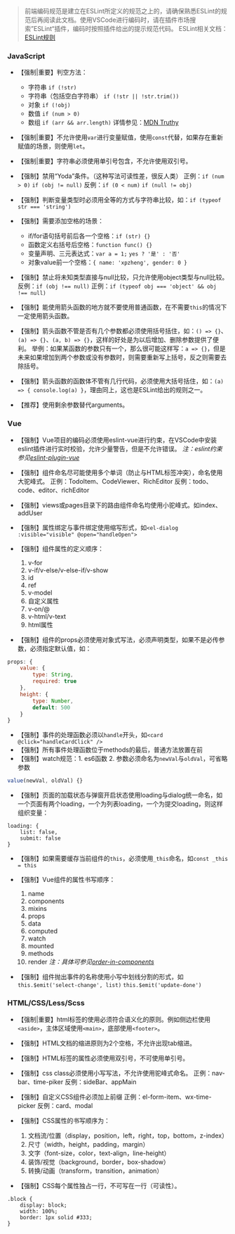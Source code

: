 > 前端编码规范是建立在ESLint所定义的规范之上的，请确保熟悉ESLint的规范后再阅读此文档。使用VSCode进行编码时，请在插件市场搜索”ESLint“插件，编码时按照插件给出的提示规范代码。
> ESLint相关文档：[ESLint规则](http://eslint.cn/docs/rules/)

###  JavaScript
- 【强制|重要】判空方法：
   - 字符串 `if (!str)`
   - 字符串（包括空白字符串） `if (!str || !str.trim())`
   - 对象 `if (!obj)`
   - 数值 `if (num > 0)`
   - 数组 `if (arr && arr.length)`
   详情参见：[MDN Truthy](https://developer.mozilla.org/zh-CN/docs/Glossary/Truthy)
   
- 【强制|重要】不允许使用`var`进行变量赋值，使用`const`代替，如果存在重新赋值的场景，则使用`let`。

- 【强制|重要】字符串必须使用单引号包含，不允许使用双引号。

- 【强制】禁用“Yoda”条件。（这种写法可读性差，很反人类）
   正例：`if (num > 0)` `if (obj != null)`
   反例：`if (0 < num)` `if (null != obj)`
   
- 【强制】判断变量类型时必须用全等的方式与字符串比较，如：`if (typeof str === 'string')`

- 【强制】需要添加空格的场景：
   - if/for语句括号前后各一个空格：`if (str) {}`
   - 函数定义右括号后空格：`function func() {}`
   - 变量声明、三元表达式：`var a = 1;` `yes ? '是' : '否'`
   - 对象value前一个空格：`{ name: 'xpzheng', gender: 0 }`

- 【强制】禁止将未知类型直接与null比较，只允许使用object类型与null比较。
反例：`if (obj !== null)`
正例：`if (typeof obj === 'object' && obj !== null)`

- 【强制】能使用箭头函数的地方就不要使用普通函数，在不需要`this`的情况下一定使用箭头函数。

- 【强制】箭头函数不管是否有几个参数都必须使用括号括住，如：`() => {}`、`(a) => {}`、`(a, b) => {}`，这样的好处是为以后增加、删除参数提供了便利。
   举例：如果某函数的参数只有一个，那么很可能这样写：`a => {}`，但是未来如果增加到两个参数或没有参数时，则需要重新写上括号，反之则需要去除括号。

- 【强制】箭头函数的函数体不管有几行代码，必须使用大括号括住，如：`(a) => { console.log(a) }`，理由同上，这也是ESLint给出的规则之一。

- 【推荐】使用剩余参数替代arguments。

### Vue
- 【强制】Vue项目的编码必须使用eslint-vue进行约束，在VSCode中安装eslint插件进行实时校验，允许少量警告，但是不允许错误。
*注：eslint约束参见[eslint-plugin-vue](https://eslint.vuejs.org/)*

- 【强制】组件命名尽可能使用多个单词（防止与HTML标签冲突），命名使用大驼峰式。
   正例：TodoItem、CodeViewer、RichEditor
   反例：todo、code、editor、richEditor
   
- 【强制】views或pages目录下的路由组件命名均使用小驼峰式。如index、addUser

- 【强制】属性绑定与事件绑定使用缩写形式，如`<el-dialog :visible="visible" @open="handleOpen">`
- 【强制】组件属性的定义顺序：
   1. v-for
   2. v-if/v-else/v-else-if/v-show
   3. id
   4. ref
   5. v-model
   6. 自定义属性
   7. v-on/@
   8. v-html/v-text
   9. html属性

- 【强制】组件的props必须使用对象式写法，必须声明类型，如果不是必传参数，必须指定默认值，如：
```js
props: {
    value: {
        type: String,
        required: true
    },
    height: {
        type: Number,
        default: 500
    }
}
```

- 【强制】事件的处理函数必须以`handle`开头，如`<card @click="handleCardClick" />`
- 【强制】所有事件处理函数位于methods的最后，普通方法放置在前
- 【强制】watch规范：1. es6函数 2. 参数必须命名为`newVal`与`oldVal`，可省略参数
```js
value(newVal, oldVal) {}
```

- 【强制】页面的加载状态与弹窗开启状态使用loading与dialog统一命名，如一个页面有两个loading，一个为列表loading，一个为提交loading，则这样组织变量：
```vue
loading: {
	list: false,
	submit: false
}
```

- 【强制】如果需要缓存当前组件的`this`，必须使用`_this`命名，如`const _this = this`
- 【强制】Vue组件的属性书写顺序：
   1. name
   2. components
   3. mixins
   4. props
   5. data
   6. computed
   7. watch
   8. mounted
   9. methods
   10. render
*注：具体可参见[order-in-components](https://eslint.vuejs.org/rules/order-in-components.html)*

- 【强制】组件抛出事件的名称使用小写中划线分割的形式，如`this.$emit('select-change', list)` `this.$emit('update-done')`

### HTML/CSS/Less/Scss
- 【强制|重要】html标签的使用必须符合语义化的原则。例如侧边栏使用`<aside>`，主体区域使用`<main>`，底部使用`<footer>`。

- 【强制】HTML文档的缩进原则为2个空格，不允许出现tab缩进。

- 【强制】HTML标签的属性必须使用双引号，不可使用单引号。

- 【强制】css class必须使用小写写法，不允许使用驼峰式命名。
  正例：nav-bar、time-piker
  反例：sideBar、appMain

- 【强制】自定义CSS组件必须加上前缀
  正例：el-form-item、wx-time-picker
  反例：card、modal

- 【强制】CSS属性的书写顺序为：
   1. 文档流/位置（display，position，left，right，top，bottom，z-index）
   2. 尺寸（width，height，padding，margin）
   3. 文字（font-size，color，text-align，line-height）
   4. 装饰/视觉（background，border，box-shadow）
   5. 转换/动画（transform，transition，animation）

- 【强制】CSS每个属性独占一行，不可写在一行（可读性）。
```
.block {
    display: block;
    width: 100%;
    border: 1px solid #333;
}
```
